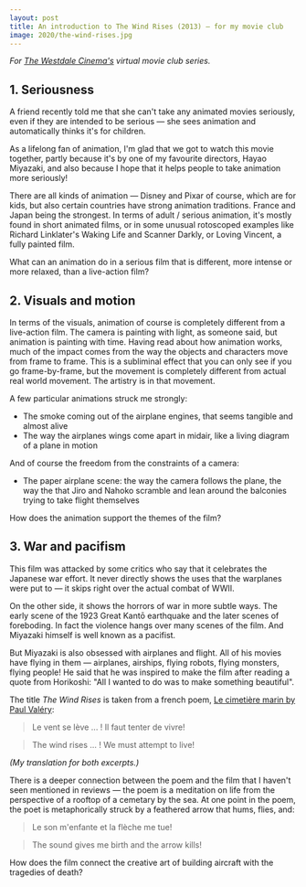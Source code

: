 ```yaml
---
layout: post
title: An introduction to The Wind Rises (2013) — for my movie club
image: 2020/the-wind-rises.jpg
---
```


*For [The Westdale Cinema's](https://thewestdale.ca) virtual movie club series.*

## 1. Seriousness

A friend recently told me that she can't take any animated movies seriously, even if they are intended to be serious — she sees animation and automatically thinks it's for children.

As a lifelong fan of animation, I'm glad that we got to watch this movie together, partly because it's by one of my favourite directors, Hayao Miyazaki, and also because I hope that it helps people to take animation more seriously!

There are all kinds of animation — Disney and Pixar of course, which are for kids, but also certain countries have strong animation traditions. France and Japan being the strongest. In terms of adult / serious animation, it's mostly found in short animated films, or in some unusual rotoscoped examples like Richard Linklater's Waking Life and Scanner Darkly, or Loving Vincent, a fully painted film.

What can an animation do in a serious film that is different, more intense or more relaxed, than a live-action film?

## 2. Visuals and motion

In terms of the visuals, animation of course is completely different from a live-action film. The camera is painting with light, as someone said, but animation is painting with time. Having read about how animation works, much of the impact comes from the way the objects and characters move from frame to frame. This is a subliminal effect that you can only see if you go frame-by-frame, but the movement is completely different from actual real world movement. The artistry is in that movement.

A few particular animations struck me strongly:

- The smoke coming out of the airplane engines, that seems tangible and almost alive
- The way the airplanes wings come apart in midair, like a living diagram of a plane in motion

And of course the freedom from the constraints of a camera:

- The paper airplane scene: the way the camera follows the plane, the way the that Jiro and Nahoko scramble and lean around the balconies trying to take flight themselves

How does the animation support the themes of the film?

## 3. War and pacifism

This film was attacked by some critics who say that it celebrates the Japanese war effort. It never directly shows the uses that the warplanes were put to — it skips right over the actual combat of WWII.

On the other side, it shows the horrors of war in more subtle ways. The early scene of the 1923 Great Kantō earthquake and the later scenes of foreboding. In fact the violence hangs over many scenes of the film. And Miyazaki himself is well known as a pacifist.

But Miyazaki is also obsessed with airplanes and flight. All of his movies have flying in them — airplanes, airships, flying robots, flying monsters, flying people! He said that he was inspired to make the film after reading a quote from Horikoshi: "All I wanted to do was to make something beautiful".

The title *The Wind Rises* is taken from a french poem, [Le cimetière marin by Paul Valéry](https://fr.wikisource.org/wiki/Le_Cimetière_marin):

> Le vent se lève ... ! Il faut tenter de vivre!

> The wind rises ... ! We must attempt to live!

*(My translation for both excerpts.)*

There is a deeper connection between the poem and the film that I haven't seen mentioned in reviews — the poem is a meditation on life from the perspective of a rooftop of a cemetary by the sea. At one point in the poem, the poet is metaphorically struck by a feathered arrow that hums, flies, and:

> Le son m'enfante et la flèche me tue!

> The sound gives me birth and the arrow kills!

How does the film connect the creative art of building aircraft with the tragedies of death?
